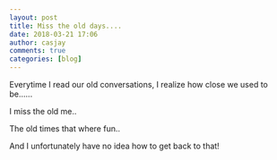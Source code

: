 ```yaml
---
layout: post
title: Miss the old days....
date: 2018-03-21 17:06
author: casjay
comments: true
categories: [blog]
---
```


Everytime I read our old conversations, I realize how close we used to be......  
  
I miss the old me..  
  
The old times that where fun..  
  
And I unfortunately have no idea how to get back to that!  
